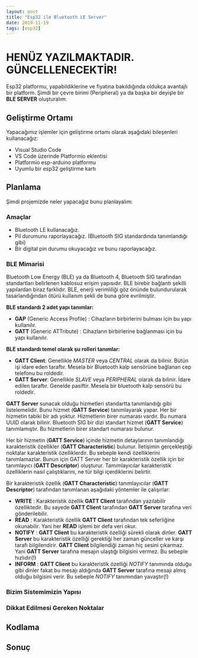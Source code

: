 ```yaml
---
layout: post
title: "Esp32 ile Bluetooth LE Server"
date: 2019-11-19
tags: [esp32]
---
```


# HENÜZ YAZILMAKTADIR. GÜNCELLENECEKTİR!

Esp32 platformu, yapabildiklerine ve fiyatına bakıldığında oldukça avantajlı bir platform. Şimdi bir çevre birimi (Peripheral) ya da başka bir deyişle bir **BLE SERVER** oluşturalım:

## Geliştirme Ortamı

Yapacağımız işlemler için geliştirme ortamı olarak aşağıdaki bileşenleri kullanacağız:

* Visual Studio Code
* VS Code üzerinde Platformio eklentisi
* Platformio esp-arduino platformu
* Uyumlu bir esp32 geliştirme kartı

## Planlama

Şimdi projemizde neler yapacağız bunu planlayalım:

### Amaçlar

* Bluetooth LE kullanacağız.
* Pil durumunu raporlayacağız. (Bluetooth SIG standardında tanımlandığı gibi)
* Bir digital pin durumu okuyacağız ve bunu raporlayacağız.

### BLE Mimarisi

Bluetooth Low Energy (BLE) ya da Bluetooth 4, Bluetooth SIG tarafından standartları belirlenen kablosuz erişim yapısıdır. BLE birebir bağlantı şekilli yapılardan biraz farklıdır. BLE, enerji verimliliği göz önünde bulundurularak tasarlandığından ötürü kullanım şekli de buna göre evrilmiştir.

**BLE standardı 2 adet yapı tanımlar:**
* **GAP** (Generic Access Profile) : Cihazların birbirlerini bulması için bu yapı kullanılır.
* **GATT** (Generic ATTribute) : Cihazların birbirlerine bağlanması için bu yapı kullanılır.

**BLE standardı temel olarak şu rolleri tanımlar:**
* **GATT Client**: Genellikle *MASTER* veya *CENTRAL* olarak da bilinir. Bütün işi idare eden taraftır. Mesela bir Bluetooth kalp sensörüne bağlanan cep telefonu bu roldedir.
* **GATT Server**: Genellikle *SLAVE* veya *PERIPHERAL* olarak da bilinir. İdare edilen taraftır. Genelde pasiftir. Mesela bir bluetooth kalp sensörü bu roldedir.

**GATT Server** sunacak olduğu hizmetleri standartta tanımlandığı gibi listelemelidir. Bunu hizmet (**GATT Service**) tanımlayarak yapar. Her bir hizmetin tabiki bir adı yoktur. Hizmetlerin birer numarası vardır. Bu numara UUID olarak bilinir. Bluetooth SIG bir dizi standart hizmet (**GATT Service**) tanımlamıştır. Bu hizmetlerin birer standart numarası bulunur. 

Her bir hizmetin (**GATT Service**) içinde hizmetin detaylarının tanımlandığı karakteristik özellikler (**GATT Characteristic**) bulunur. İletişimin gerçekleştiği noktalar karakteristik özelliklerdir. Bu sebeple kendi özelliklerini tanımlamazlar. Bunun için GATT Server her bir karakteristik özellik için bir tanımlayıcı (**GATT Descriptor**) oluşturur. Tamımlayıcılar karakteristik özelliklerin nasıl çalıştıklarını, ne tür bilgi içerdiklerini belirtir. 

Bir karakteristik özellik (**GATT Characteristic**) tanımlayıcılar (**GATT Descriptor**) tarafından tanımlanan aşağıdaki yöntemler ile çalışırlar:
* **WRITE** : Karakteristik özellik **GATT Client** tarafından yazılabilir özelliktedir. Bu sayede **GATT Client** tarafından **GATT Server** tarafına veri gönderilebilir.
* **READ** : Karakteristik özellik **GATT Client** tarafından tek seferliğine okunabilir. Yani her **READ** işlemi bir defa veri okur.
* **NOTIFY** : **GATT Client** bu karakteristik özelliği sürekli olarak dinler. **GATT Server** bu karakteristik özelliği gerektiği her zaman günceller ve karşı tarafı bilgilendirir. **GATT Client** bilgilendiği zaman hiç sesini çıkarmaz. Yani **GATT Server** tarafına mesajın ulaştığı bilgisini vermez. Bu sebeple hızlıdır(!)
* **INFORM** : **GATT Client** bu karakteristik özelliği *NOTIFY* tanımında olduğu gibi dinler fakat bu mesajı aldığında **GATT Server** tarafına mesajı almış olduğu bilgisini verir. Bu sebeple *NOTIFY* tanımından yavaştır(!)

### Bizim Sistemimizin Yapısı

### Dikkat Edilmesi Gereken Noktalar

## Kodlama

## Sonuç
